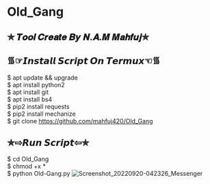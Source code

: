 # Old_Gang
## ✯ 𝑻𝒐𝒐𝒍 𝑪𝒓𝒆𝒂𝒕𝒆 𝑩𝒚 𝑵.𝑨.𝑴 𝑴𝒂𝒉𝒇𝒖𝒋✯

## ᯾☞︎︎︎𝙄𝙣𝙨𝙩𝙖𝙡𝙡 𝙎𝙘𝙧𝙞𝙥𝙩 𝙊𝙣 𝙏𝙚𝙧𝙢𝙪𝙭☜︎︎︎᯾

$ apt update && upgrade  
$ apt install python2  
$ apt install git  
$ apt install bs4  
$ pip2 install requests  
$ pip2 install mechanize  
$ git clone https://github.com/mahfuj420/Old_Gang

## ✯⇨𝙍𝙪𝙣 𝙎𝙘𝙧𝙞𝙥𝙩⇦✯

$ cd Old_Gang  
$ chmod +x *  
$ python Old-Gang.py
![Screenshot_20220920-042326_Messenger](https://user-images.githubusercontent.com/64296613/191132702-21fcd057-cbee-4d96-839b-732bdb99b511.jpg)
